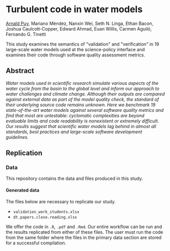 
# Turbulent code in water models

[Arnald Puy](https://www.arnaldpuy.com/), Mariano Méndez, Nanxin Wei, Seth N. Linga, 
Ethan Bacon, Joshua Caulcott-Copper, Edward Ahmad, Euan Willis, Carmen Aguiló, Fernando G. Tinetti

This study examines the semantics of "validation" and "verification" in 19 large-scale
water models used at the science-policy interface and examines their code through software
quality assessment metrics.

## Abstract

*Water models used in scientific research simulate various aspects of the water cycle 
from the basin to the global level and inform our approach to water challenges and climate change. 
Although their outputs are compared against external data as part of the model quality check, 
the standard of their underlying source code remains unknown. Here we benchmark 19 
state-of-the-art water models against several software quality metrics and find that 
most are untestable: cyclomatic complexities are beyond evaluable limits and code readability 
is nonexistent or extremely difficult. Our results suggest that scientific water models lag 
behind in almost all standards, best practices and large-scale software development guidelines.*

## Replication

### Data

This repository contains the data and files produced in this study.

#### Generated data

The files below are necessary to replicate our study. 

* `validation_work_students.xlsx`
* `dt.papers.close.reading.xlsx`

We offer the code in `.R`, `.pdf` and `.Rmd`. Our entire workflow can be run and the 
results replicated from either of these files. The user must run the code from the 
same folder where the files in the primary data section are stored for a successful 
compilation.

